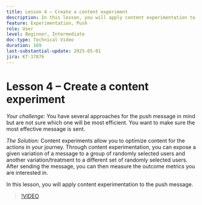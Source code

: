 ```yaml
---
title: Lesson 4 – Create a content experiment
description: In this lesson, you will apply content experimentation to the push message.
feature: Experimentation, Push
role: User
level: Beginner, Intermediate
doc-type: Technical Video
duration: 169
last-substantial-update: 2025-05-01
jira: KT-17876
---
```


# Lesson 4 – Create a content experiment

*Your challenge:* You have several approaches for the push message in mind but are not sure which one will be most efficient. You want to make sure the most effective message is sent. 

*The Solution:* Content experiments allow you to optimize content for the actions in your journey. Through content experimentation, you can expose a given variation of a message to a group of randomly selected users and another variation/treatment to a different set of randomly selected users. After sending the message, you can then measure the outcome metrics you are interested in.

In this lesson, you will apply content experimentation to the push message.

>[!VIDEO](https://video.tv.adobe.com/v/3457924/?learn=on&enablevpops)
